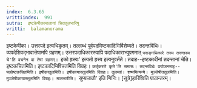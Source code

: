 ```yaml
---
index:  6.3.65
vrittiindex:  991
sutra:  इष्टकेषीकामालानां चिततूलभारिषु
vritti:  balamanorama 
---
```


इष्टकेषीका। उत्तरपदे इत्यधिकृतम्। तल्लब्धं पूर्वपदमिष्टकादिभिर्विशेष्यते। तदन्तविधिः। व्यपदेशिवद्भावात्तेषामपि ग्रहणम्। उत्तरपदाधिकारस्यापि पदाधिकाराभ्युपगमात् `पदाङ्गधिकारे तस्य तदन्तस्य चे'ति वचनेन वा तेषां ग्रहणम्। `इको ह्रस्वः' इत्यतो ह्रस्व इत्यनुवर्तते। तदाह--इष्टकादीनां तदन्तानां चेति। इष्टकचितमिति। इष्टकादिभिश्चितमिति विग्रहः। `कर्तृकरणे कृते'ति समासः। तदन्तविधेः प्रयोजनमाह--पक्वेष्टकचितमिति। इषीकातूलमिति। इषीकायास्तूलमिति विग्रहः। तूलमग्रं। शष्पमित्यन्ये। मुञ्जेषीततूलमिति। मुञ्जेषीकायास्तूलमिति विग्रहः। मालभारीति। `सुप्यजातौ' इति णिनिः। [सूत्रे]हारिष्विति पाठान्तरम्। 

